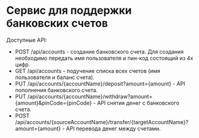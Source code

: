 # Сервис для поддержки банковских счетов

Доступные API:
- POST /api/accounts - создание банковского счета. Для создания необходимо передать имя пользователя и пин-код состоящий из 4х цифр.
- GET /api/accounts - подучение списка всех счетов (имя пользователя и баланс счета).
- PUT /api/accounts/{accountName}/deposit?amount={amount} - API пополнения банковского счета.
- PUT /api/accounts/{accountName}/withdraw?amount={amount}&pinCode={pinCode} - API снятия денег с банковского счета.
- POST /api/accounts/{sourceAccountName}/transfer/{targetAccountName}?amount={amount} - API перевода денег между счетами.
